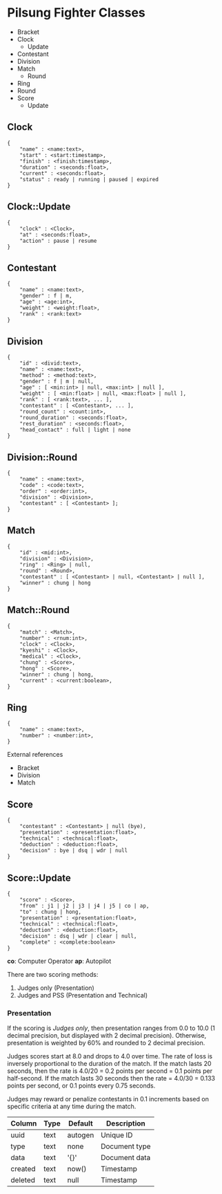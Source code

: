 # Pilsung Fighter Classes

- Bracket
- Clock
  - Update
- Contestant
- Division
- Match
  - Round
- Ring
- Round
- Score
  - Update

## Clock

    {
        "name" : <name:text>,
        "start" : <start:timestamp>,
        "finish" : <finish:timestamp>,
        "duration" : <seconds:float>,
        "current" : <seconds:float>,
        "status" : ready | running | paused | expired
    }

## Clock::Update

    {
        "clock" : <Clock>,
        "at" : <seconds:float>,
        "action" : pause | resume
    }

## Contestant

    {
        "name" : <name:text>,
        "gender" : f | m,
        "age" : <age:int>,
        "weight" : <weight:float>,
        "rank" : <rank:text>
    }

## Division

    {
        "id" : <divid:text>,
        "name" : <name:text>,
        "method" : <method:text>,
        "gender" : f | m | null,
        "age" : [ <min:int> | null, <max:int> | null ],
        "weight" : [ <min:float> | null, <max:float> | null ],
        "rank" : [ <rank:text>, ... ],
        "contestant" : [ <Contestant>, ... ],
        "round_count" : <count:int>,
        "round_duration" : <seconds:float>,
        "rest_duration" : <seconds:float>,
        "head_contact" : full | light | none
    }

## Division::Round

    {
        "name" : <name:text>,
        "code" : <code:text>,
        "order" : <order:int>,
        "division" : <Division>,
        "contestant" : [ <Contestant> ];
    }

## Match

    {
        "id" : <mid:int>,
        "division" : <Division>,
        "ring" : <Ring> | null,
        "round" : <Round>,
        "contestant" : [ <Contestant> | null, <Contestant> | null ],
        "winner" : chung | hong
    }

## Match::Round

    {
        "match" : <Match>,
        "number" : <rnum:int>,
        "clock" : <Clock>,
        "kyeshi" : <Clock>,
        "medical" : <Clock>,
        "chung" : <Score>,
        "hong" : <Score>,
        "winner" : chung | hong,
        "current" : <current:boolean>,
    }

## Ring

    {
        "name" : <name:text>,
        "number" : <number:int>,
    }

External references

- Bracket
- Division
- Match

## Score

    {
        "contestant" : <Contestant> | null (bye),
        "presentation" : <presentation:float>,
        "technical" : <technical:float>,
        "deduction" : <deduction:float>,
        "decision" : bye | dsq | wdr | null
    }

## Score::Update

    {
        "score" : <Score>,
        "from" : j1 | j2 | j3 | j4 | j5 | co | ap,
        "to" : chung | hong,
        "presentation" : <presentation:float>,
        "technical" : <technical:float>,
        "deduction" : <deduction:float>,
        "decision" : dsq | wdr | clear | null,
        "complete" : <complete:boolean>
    }

**co**: Computer Operator
**ap**: Autopilot

There are two scoring methods:

1. Judges only (Presentation)
2. Judges and PSS (Presentation and Technical)

### Presentation

If the scoring is *Judges only*, then presentation ranges from 0.0 to 10.0 (1 decimal precision, but displayed with 2 decimal precision). Otherwise, presentation is weighted by 60% and rounded to 2 decimal precision.

Judges scores start at 8.0 and drops to 4.0 over time. The rate of loss is inversely proportional to the duration of the match. If the match lasts 20 seconds, then the rate is 4.0/20 = 0.2 points per second = 0.1 points per half-second. If the match lasts 30 seconds then the rate = 4.0/30 = 0.133 points per second, or 0.1 points every 0.75 seconds.

Judges may reward or penalize contestants in 0.1 increments based on specific criteria at any time during the match.




| Column  | Type | Default | Description   |
| ------- | ---- | ------- | ------------- |
| uuid    | text | autogen | Unique ID     |
| type    | text | none    | Document type |
| data    | text | '{}'    | Document data |
| created | text | now()   | Timestamp     |
| deleted | text | null    | Timestamp     |
